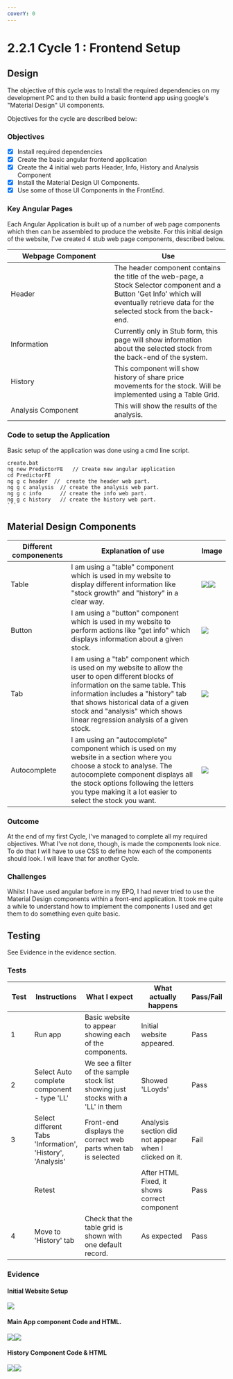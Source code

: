 ```yaml
---
coverY: 0
---
```


# 2.2.1 Cycle 1 : Frontend Setup

## Design

The objective of this cycle was to Install the required dependencies on my development PC and to then build a basic frontend app using google's "Material Design" UI components.&#x20;

Objectives for the cycle are described below:

### Objectives

* [x] Install required dependencies
* [x] Create the basic angular frontend application
* [x] Create the 4 initial web parts  Header, Info,  History and Analysis Component
* [x] Install the Material Design UI Components.
* [x] Use some of those UI Components in the FrontEnd.

### Key Angular Pages&#x20;

Each Angular Application is built up of a number of web page components which then can be assembled to produce the website. For this initial design of the website, I've created 4 stub web page components, described below.



<table><thead><tr><th width="223">Webpage Component</th><th>Use</th></tr></thead><tbody><tr><td>Header </td><td>The header component contains the title of the web-page, a Stock Selector component and a Button 'Get Info' which will eventually retrieve data for the selected stock from the back-end.</td></tr><tr><td>Information</td><td>Currently only in Stub form, this page will show information about the selected stock from the back-end of the system.</td></tr><tr><td>History</td><td>This component will show history of share price movements for the stock. Will be implemented using a Table Grid.</td></tr><tr><td>Analysis Component</td><td>This will show the results of the analysis.</td></tr></tbody></table>

### Code to setup the Application

Basic setup of the application was done using a cmd line script.

````
create.bat
ng new PredictorFE   // Create new angular application
cd PredictorFE 
ng g c header  //  create the header web part.
ng g c analysis  // create the analysis web part.
ng g c info      // create the info web part.
ng g c history   // create the history web part.
```
````

## Material Design Components



| Different componenents | Explanation of use                                                                                                                                                                                                                                                                                  | Image                                                                   |
| ---------------------- | --------------------------------------------------------------------------------------------------------------------------------------------------------------------------------------------------------------------------------------------------------------------------------------------------- | ----------------------------------------------------------------------- |
| Table                  | I am using a "table" component which is used in my website to display different information like "stock growth" and "history" in a clear way.                                                                                                                                                       | ![](broken-reference)![](<../.gitbook/assets/image (10).png>)           |
| Button                 | I am using a "button" component which is used in my website to perform actions like "get info" which displays information about a given stock.                                                                                                                                                      | ![](<../.gitbook/assets/image (1) (1) (2).png>)                         |
| Tab                    | I am using a "tab" component which is used on my website to allow the user to open different blocks of information on the same table. This information includes a "history" tab that shows historical data of a given stock and "analysis" which shows linear regression analysis of a given stock. | ![](<../.gitbook/assets/image (5) (1).png>)                             |
| Autocomplete           | I am using an "autocomplete" component which is used on my website in a section where you choose a stock to analyse. The autocomplete component displays all the stock options following the letters you type making it a lot easier to select the stock you want.                                  | ![](<../.gitbook/assets/image (2) (1) (1) (1) (1) (1) (1) (1) (1).png>) |



### Outcome

At the end of my first Cycle, I've managed to complete all my required objectives. What I've not done, though, is made the components look nice. To do that I will have to use CSS to define how each of the components should look. I will leave that for another Cycle.



### Challenges

Whilst I have used angular before in my EPQ, I had never tried to use the Material Design components within a front-end application. It took me quite a while to understand how to implement the components I used and get them to do something even quite basic.

## Testing

See Evidence in the evidence section.

### Tests

<table><thead><tr><th width="67">Test</th><th>Instructions</th><th width="212">What I expect</th><th width="189">What actually happens</th><th>Pass/Fail</th></tr></thead><tbody><tr><td>1</td><td>Run app</td><td>Basic website to appear showing each of the components.</td><td>Initial website appeared.</td><td>Pass</td></tr><tr><td>2</td><td>Select Auto complete component - type 'LL'</td><td>We see a filter of the sample stock list showing just stocks with a 'LL' in them</td><td>Showed 'LLoyds'</td><td>Pass</td></tr><tr><td>3</td><td>Select different Tabs 'Information', 'History', 'Analysis'</td><td>Front-end displays the correct web parts when tab is selected</td><td>Analysis section did not appear when I clicked on  it.</td><td>Fail</td></tr><tr><td></td><td>Retest</td><td></td><td>After HTML Fixed, it shows correct component</td><td>Pass</td></tr><tr><td>4</td><td>Move to 'History' tab</td><td>Check that the table grid is shown with one default record.</td><td>As expected</td><td>Pass</td></tr></tbody></table>

### Evidence

#### Initial Website Setup

![](<../.gitbook/assets/image (4) (1) (1) (1).png>)

#### Main App component Code and HTML.

![](<../.gitbook/assets/image (1) (2).png>)![](<../.gitbook/assets/image (2) (2).png>)



#### History Component Code & HTML

![](<../.gitbook/assets/image (3) (1) (1) (1) (1) (1).png>)![](<../.gitbook/assets/image (4) (1) (1) (1) (1).png>)
